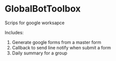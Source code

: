 # GlobalBotToolbox
Scrips for google worksapce

Includes:
1. Generate google forms from a master form
2. Callback to send line notify when submit a form
3. Daily summary for a group
